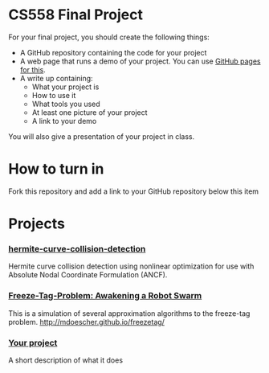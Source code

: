 CS558 Final Project
===================
For your final project, you should create the following things:

* A GitHub repository containing the code for your project
* A web page that runs a demo of your project.  You can use [GitHub pages for this](https://help.github.com/articles/creating-project-pages-manually).
* A write up containing:
    + What your project is
    + How to use it
    + What tools you used
    + At least one picture of your project
    + A link to your demo

You will also give a presentation of your project in class.

How to turn in
==============
Fork this repository and add a link to your GitHub repository below this item

Projects
========

### [hermite-curve-collision-detection](https://github.com/melanz/hermite-curve-collision-detection)
Hermite curve collision detection using nonlinear optimization for use with Absolute Nodal Coordinate Formulation (ANCF).

### [Freeze-Tag-Problem: Awakening a Robot Swarm](https://github.com/mdoescher/freezetag)
This is a simulation of several approximation algorithms to the freeze-tag problem.  http://mdoescher.github.io/freezetag/

### [Your project](https://github.com/yourname/yourpoject)
A short description of what it does
